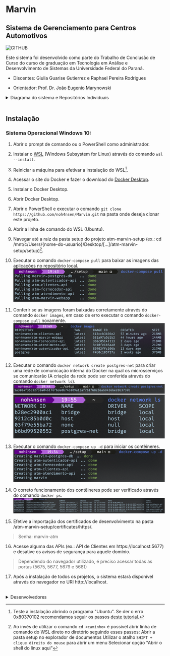 # Marvin 
## Sistema de Gerenciamento para Centros Automotivos

![GITHUB](https://user-images.githubusercontent.com/82844620/167056867-3dee8596-133f-49b5-bcdb-c42c1d3e1e08.png)

Este sistema foi desenvolvido como parte do Trabalho de Conclusão de Curso do curso de graduação em Tecnologia em Análise e Desenvolvimento de Sistemas da Universidade Federal do Paraná.

- Discentes: Giulia Guarise Gutierrez e Raphael Pereira Rodrigues

- Orientador: Prof. Dr. João Eugenio Marynowski

<details>
  <summary>Diagrama do sistema e Repositórios Individuais</summary>

![Diagrama do sistema](/images/marvin.png)

 - [Marvin Webapp](https://github.com/gguarise/marvin-webapp)
   * [Imagem no Docker hub](https://hub.docker.com/repository/docker/noh4nsen/atm-marvin-webapp)
 - [Autenticador](https://github.com/noh4nsen/atm-autenticador-api)
   * [Imagem no Docker hub](https://hub.docker.com/repository/docker/noh4nsen/atm-autenticador-api)
 - [Atendimento](https://github.com/noh4nsen/atm-atendimento-api)
   * [Imagem no Docker hub](https://hub.docker.com/repository/docker/noh4nsen/atm-atendimento-api) 
 - [Fornecedor](https://github.com/noh4nsen/atm-fornecedor-api)
   * [Imagem no Docker hub](https://hub.docker.com/repository/docker/noh4nsen/atm-fornecedor-api)  
 - [Clientes](https://github.com/noh4nsen/atm-clientes-api)
   * [Imagem no Docker hub](https://hub.docker.com/repository/docker/noh4nsen/atm-clientes-api)   
 - [Setup](https://github.com/noh4nsen/atm-marvin-setup)
</details>
<br>

## Instalação
### Sistema Operacional Windows 10:

1.	Abrir o prompt de comando ou o PowerShell como administrador.

2.	Instalar o [WSL](https://docs.microsoft.com/pt-br/windows/wsl/install)  (Windows Subsystem for Linux) através do comando `wsl --install`.

3.	Reiniciar a máquina para efetivar a instalação do WSL[^1].

4.	Acessar o site do Docker e fazer o download do [Docker Desktop](https://www.docker.com/products/docker-desktop/).

5.	Instalar o Docker Desktop.

6.	Abrir Docker Desktop.

7.	Abrir o PowerShell e executar o comando `git clone https://github.com/noh4nsen/Marvin.git` na pasta onde deseja clonar este projeto.

8.	Abrir a linha de comando do WSL (Ubuntu).

9.	Navegar até a raiz da pasta setup do projeto atm-marvin-setup (ex.: cd /mnt/c/Users/{nome-do-usuario}/Desktop/[…]/atm-marvin-setup/setup)[^2].

10.	Executar o comando `docker-compose pull` para baixar as imagens das aplicações no repositório local.
![Comando para baixar as imagens.](/images/inst-8.png) 
11.	Conferir se as imagens foram baixadas corretamente através do comando `docker images`, em caso de erro executar o comando `docker-compose pull` novamente. 
![Listagem de imagens](/images/inst-9.png)
12.	Executar o comando `docker network create postgres-net` para criar uma rede de comunicação interna do Docker na qual os microsserviços se comunicarão (A criação da rede pode ser conferida através do comando `docker network ls`).
![Criação de rede interna](/images/inst-10.png) 
![Listagem de redes](/images/inst-10-2.png)
13.	Executar o comando `docker-compose up -d` para iniciar os contêineres.
![Comando para iniciar os contêineres](/images/inst-11.png) 
14.	O correto funcionamento dos contêineres pode ser verificado através do comando `docker ps`.
![Comando para listagem de contêineres ativos](/images/inst-12.png) 
15.	Efetive a importação dos certificados de desenvolvimento na pasta /atm-marvin-setup/certificates/https/.
> Senha: marvin-atm
16.	Acesse alguma das APIs (ex.: API de Clientes em https://localhost:5677) e desative os avisos de segurança para aquele domínio.
> Dependendo do navegador utilizado, é preciso acessar todas as portas (5675, 5677, 5679 e 5681)
17.	Após a instalação de todos os projetos, o sistema estará disponível através do navegador no URI http://localhost.

<br>

<details>
  <summary>Desenvolvedores</summary>

 - Giulia Guarise Gutierrez [GitHub](https://github.com/gguarise)
 - Raphael Pereira Rodrigues [GitHub](https://github.com/noh4nsen)
</details>

[^1]: Teste a instalação abrindo o programa "Ubuntu". Se der o erro 0x80370102 recomendamos seguir os passos [deste tutorial](https://br.atsit.in/archives/209813).
[^2]: Ao invés de utilizar o comando `cd <caminho>` é possível abrir linha de comando do WSL direto no diretório seguindo esses passos:
  Abrir a pasta setup no explorador de documentos
  Utilizar o atalho `SHIFT + clique direito do mouse` para abrir um menu
  Selecionar opção "Abrir o shell do linux aqui"
